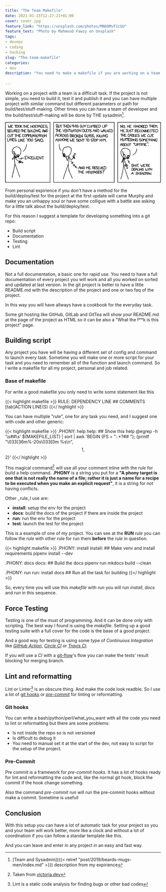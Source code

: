 ```yaml
---
title: "The Team Makefile"
date: 2021-01-15T12:27:21+01:00
cover: cover.jpg
feature_link: "https://unsplash.com/photos/MNbOMvT1cUU"
feature_text: "Photo by Mahmoud Fawzy on Unsplash"
tags:
- devops
- coding
- hacking
slug: "The-team-makefile"
categories: 
- dev
description: "You need to make a makefile if you are working on a team project"

---
```


Working on a project with a team is a difficult task. If the project is not simple, you need to build it, test it and publish it and you can have multiple project with similar command but different parameters or path for build/test/stuff-making.
Other times you can have a team of developer and the build/test/stuff-making will be done by THE sysadmin[^1].

[^1]: [Team and Sysadmin]({{< relref "post/2019/beards-mugs-men/index.md" >}}) description from my expirience

![Devotion to Duty](devotion_to_duty.png)

From personal expirience if you don't have a method for the build/deploy/test for the project at the first update will came Murphy and make you an unhappy soul or have some colligue with a battle axe asking for a little talk about the build/deploy/test.

For this reason I suggest a template for developing something into a git repo:

* Build script
* Documentation
* Testing
* Lint

## Documentation

Not a full documentation, a basic one for rapid use. You need to have a full documentation of every project you will work and all you worked on sorted and updated at last version. In the git project is better to have a little README.md with the description of the project and one or two faq of the project.

In this way you will have allways have a cookbook for the everyday task.

Some git hosting like GitHub, GitLab and GitTea will show your README.md at the page of the project as HTML so it can be also a "What the f**k is this project" page.

## Building script

Any project you have will be having a different set of config and command to launch every task. 
Sometime you will make one or more script for your task and you need to remember all of the function and launch command. So I write a makefile for all my project, personal and job related.

### Base of makefile

For write a good makefile you only need to write some statement like this

{{< highlight makefile >}}
RULE: DEPENDENCY LINE ## COMMENTS
	[tab]ACTION LINE(S)
{{</ highlight >}}

You can have multiple "rule", one for any task you need, and I suggest one with code and other generic:

{{< highlight makefile >}}
.PHONY: help
help: ## Show this help
	@egrep -h '\s##\s' $(MAKEFILE_LIST) | sort | awk 'BEGIN {FS = ":.*?## "}; {printf "\033[36m%-20s\033[0m %s\n", $$1, $$2}'
{{</ highlight >}}

This magical command[^2] will use all your comment inline with the _rule_ for build a help command. __.PHONY__ is a string you put for a __"A phony target is one that is not really the name of a file; rather it is just a name for a recipe to be executed when you make an explicit request"__, it is a string for not having conflicts.
[^2]:Taken from [victoria.dev](https://victoria.dev/blog/how-to-create-a-self-documenting-makefile/)

Other _rule_I use are:

* __install__: setup the env for the project
* __docs__: build the docs of the project if there are inside the project
* __run__: run the env for the project
* __test__: launch the test for the project

This is a example of one of my project. You can see at the __RUN__  _rule_ you can follow the _rule_ with other  _rule_ for run them __before__ the  _rule_ in question.

{{< highlight makefile >}}
.PHONY: install
install:  ## Make venv and install requirements
	pipenv install --dev

.PHONY: docs
docs: ## Build the docs
	pipenv run mkdocs build --clean

.PHONY: run
run: install docs ## Run all the task for building
{{</ highlight >}}

So, every time you will use this _makefile_ with _run_ you will run _install_, _docs_ and _run_ in this sequence.

## Force Testing 

Testing is one of the must of programming. And it can be done only with scripting. 
The best way I found is using the _makefile_. Setting up a good testing suite with a full cover for the code is the base of a good project. 

And a good way for testing is using some type of _Continuous Integration_ like [_GitHub Action_](https://github.com/features/actions), [_Circle CI_](https://circleci.com/) or [_Travis CI_](https://travis-ci.org/).

If you will use a _CI_ with a [git-flow](http://danielkummer.github.io/git-flow-cheatsheet/)'s flow you can make the tests' result blocking for merging branch. 

## Lint and reformatting

Lint or Linter[^3] is an obscure thing. And make the code look readble. So I use a lot of [git hooks](https://git-scm.com/book/en/v2/Customizing-Git-Git-Hooks) or [_pre-commit_](https://pre-commit.com/) for linting or reformatting.
[^3]: Lint is a static code analysis for finding bugs or other bad codes

### Git hooks

You can write a bash/python/perl/what_you_want with all the code you need to lint or reformatting but there are some problems:

* Is not inside the repo so is not versioned
* Is difficult to debug it
* You need to manual set it at the start of the dev, not easy to script for the setup of the project.

### Pre-Commit

Pre commit is a framework for _pre-commit hooks_. It has a lot of hooks ready for lint and reformatting the code and, like the normal git hook, block the commit if the hook change something.

Also the command _pre-commit run_ will run the pre-commit hooks without make a commit. Sometime is usefull

## Conclusion

With this setup you can have a lot of automatic task for your project so you and your team will work better, more like a clock and without a lot of coordination if you can follow a standar template like this. 

And you can leave and enter in any project in an easy and fast way.
